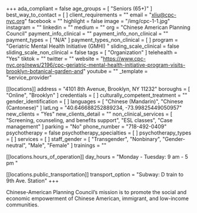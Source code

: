 +++
ada_compliant = false
age_groups = [ "Seniors (65+)" ]
best_way_to_contact = [ ]
client_requirements = ""
email = "xliu@cpc-nyc.org"
facebook = ""
highlight = false
image = "/img/cpc-1-1.jpg"
instagram = ""
linkedin = ""
medium = ""
org = "Chinese American Planning Council"
payment_info_clinical = ""
payment_info_non_clinical = ""
payment_types = [ "N/A" ]
payment_types_non_clinical = [ ]
program = "Geriatric Mental Health Initiative (GMHI) "
sliding_scale_clinical = false
sliding_scale_non_clinical = false
tags = [ "Organization" ]
telehealth = "Yes"
tiktok = ""
twitter = ""
website = "https://www.cpc-nyc.org/news/2196/cpc-geriatric-mental-health-initiative-program-visits-brooklyn-botanical-garden-and"
youtube = ""
_template = "service_provider"

[[locations]]
address = "4101 8th Avenue, Brooklyn, NY 11232"
boroughs = [ "Online", "Brooklyn" ]
credentials = [ ]
culturally_competent_treatment = ""
gender_identification = [ ]
languages = [ "Chinese (Mandarin)", "Chinese (Cantonese)" ]
latLng = "40.646688252889234, -73.99825449050957"
new_clients = "Yes"
new_clients_detail = ""
non_clinical_services = [
  "Screening, counseling, and benefits support",
  "ESL classes",
  "Case management"
]
parking = "No"
phone_number = "718-492-0409"
psychotherapy = false
psychotherapy_specialties = [ ]
psychotherapy_types = [ ]
services = [ ]
staff_gender = [
  "Transgender",
  "Nonbinary",
  "Gender-neutral",
  "Male",
  "Female"
]
trainings = ""

  [[locations.hours_of_operation]]
  day_hours = "Monday - Tuesday: 9 am - 5 pm "

  [[locations.public_transportation]]
  transport_option = "Subway: D train to 9th Ave. Station"
+++

Chinese-American Planning Council’s mission is to promote the social and economic empowerment of Chinese American, immigrant, and low-income communities.
